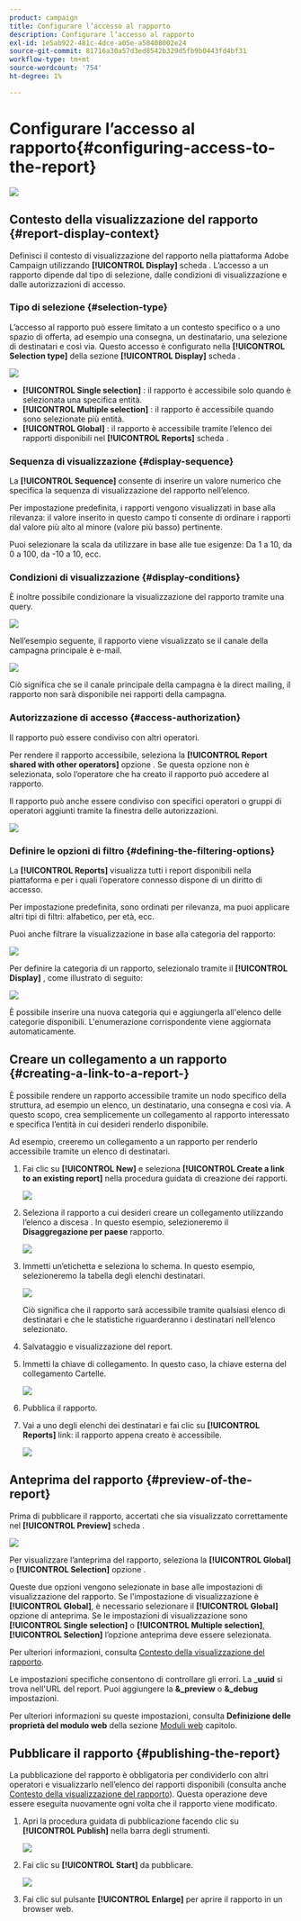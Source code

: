 ```yaml
---
product: campaign
title: Configurare l’accesso al rapporto
description: Configurare l’accesso al rapporto
exl-id: 1e5ab922-481c-4dce-a05e-a58408002e24
source-git-commit: 81716a30a57d3ed8542b329d5fb9b0443fd4bf31
workflow-type: tm+mt
source-wordcount: '754'
ht-degree: 1%

---
```


# Configurare l’accesso al rapporto{#configuring-access-to-the-report}

![](../../assets/common.svg)

## Contesto della visualizzazione del rapporto {#report-display-context}

Definisci il contesto di visualizzazione del rapporto nella piattaforma Adobe Campaign utilizzando **[!UICONTROL Display]** scheda . L’accesso a un rapporto dipende dal tipo di selezione, dalle condizioni di visualizzazione e dalle autorizzazioni di accesso.

### Tipo di selezione {#selection-type}

L’accesso al rapporto può essere limitato a un contesto specifico o a uno spazio di offerta, ad esempio una consegna, un destinatario, una selezione di destinatari e così via. Questo accesso è configurato nella **[!UICONTROL Selection type]** della sezione **[!UICONTROL Display]** scheda .

![](assets/s_ncs_advuser_report_visibility_4.png)

* **[!UICONTROL Single selection]** : il rapporto è accessibile solo quando è selezionata una specifica entità.
* **[!UICONTROL Multiple selection]** : il rapporto è accessibile quando sono selezionate più entità.
* **[!UICONTROL Global]** : il rapporto è accessibile tramite l’elenco dei rapporti disponibili nel **[!UICONTROL Reports]** scheda .

### Sequenza di visualizzazione {#display-sequence}

La **[!UICONTROL Sequence]** consente di inserire un valore numerico che specifica la sequenza di visualizzazione del rapporto nell’elenco.

Per impostazione predefinita, i rapporti vengono visualizzati in base alla rilevanza: il valore inserito in questo campo ti consente di ordinare i rapporti dal valore più alto al minore (valore più basso) pertinente.

Puoi selezionare la scala da utilizzare in base alle tue esigenze: Da 1 a 10, da 0 a 100, da -10 a 10, ecc.

### Condizioni di visualizzazione {#display-conditions}

È inoltre possibile condizionare la visualizzazione del rapporto tramite una query.

![](assets/s_ncs_advuser_report_visibility_5.png)

Nell’esempio seguente, il rapporto viene visualizzato se il canale della campagna principale è e-mail.

![](assets/s_ncs_advuser_report_visibility_6.png)

Ciò significa che se il canale principale della campagna è la direct mailing, il rapporto non sarà disponibile nei rapporti della campagna.

### Autorizzazione di accesso {#access-authorization}

Il rapporto può essere condiviso con altri operatori.

Per rendere il rapporto accessibile, seleziona la **[!UICONTROL Report shared with other operators]** opzione . Se questa opzione non è selezionata, solo l’operatore che ha creato il rapporto può accedere al rapporto.

Il rapporto può anche essere condiviso con specifici operatori o gruppi di operatori aggiunti tramite la finestra delle autorizzazioni.

![](assets/s_ncs_advuser_report_visibility_8.png)

### Definire le opzioni di filtro {#defining-the-filtering-options}

La **[!UICONTROL Reports]** visualizza tutti i report disponibili nella piattaforma e per i quali l’operatore connesso dispone di un diritto di accesso.

Per impostazione predefinita, sono ordinati per rilevanza, ma puoi applicare altri tipi di filtri: alfabetico, per età, ecc.

Puoi anche filtrare la visualizzazione in base alla categoria del rapporto:

![](assets/report_ovv_select_type.png)

Per definire la categoria di un rapporto, selezionalo tramite il **[!UICONTROL Display]** , come illustrato di seguito:

![](assets/report_select_category.png)

È possibile inserire una nuova categoria qui e aggiungerla all&#39;elenco delle categorie disponibili. L&#39;enumerazione corrispondente viene aggiornata automaticamente.

## Creare un collegamento a un rapporto {#creating-a-link-to-a-report-}

È possibile rendere un rapporto accessibile tramite un nodo specifico della struttura, ad esempio un elenco, un destinatario, una consegna e così via. A questo scopo, crea semplicemente un collegamento al rapporto interessato e specifica l’entità in cui desideri renderlo disponibile.

Ad esempio, creeremo un collegamento a un rapporto per renderlo accessibile tramite un elenco di destinatari.

1. Fai clic su **[!UICONTROL New]** e seleziona **[!UICONTROL Create a link to an existing report]** nella procedura guidata di creazione dei rapporti.

   ![](assets/s_ncs_advuser_report_wizard_link_01.png)

1. Seleziona il rapporto a cui desideri creare un collegamento utilizzando l’elenco a discesa . In questo esempio, selezioneremo il **Disaggregazione per paese** rapporto.

   ![](assets/s_ncs_advuser_report_wizard_link_02.png)

1. Immetti un’etichetta e seleziona lo schema. In questo esempio, selezioneremo la tabella degli elenchi destinatari.

   ![](assets/s_ncs_advuser_report_wizard_link_03.png)

   Ciò significa che il rapporto sarà accessibile tramite qualsiasi elenco di destinatari e che le statistiche riguarderanno i destinatari nell’elenco selezionato.

1. Salvataggio e visualizzazione del report.
1. Immetti la chiave di collegamento. In questo caso, la chiave esterna del collegamento Cartelle.

   ![](assets/s_ncs_advuser_report_wizard_link_04.png)

1. Pubblica il rapporto.
1. Vai a uno degli elenchi dei destinatari e fai clic su **[!UICONTROL Reports]** link: il rapporto appena creato è accessibile.

   ![](assets/s_ncs_advuser_report_wizard_link_05.png)

## Anteprima del rapporto {#preview-of-the-report}

Prima di pubblicare il rapporto, accertati che sia visualizzato correttamente nel **[!UICONTROL Preview]** scheda .

![](assets/s_ncs_advuser_report_preview_01.png)

Per visualizzare l’anteprima del rapporto, seleziona la **[!UICONTROL Global]** o **[!UICONTROL Selection]** opzione .

Queste due opzioni vengono selezionate in base alle impostazioni di visualizzazione del rapporto. Se l&#39;impostazione di visualizzazione è **[!UICONTROL Global]**, è necessario selezionare il **[!UICONTROL Global]** opzione di anteprima. Se le impostazioni di visualizzazione sono **[!UICONTROL Single selection]** o **[!UICONTROL Multiple selection]**, **[!UICONTROL Selection]** l’opzione anteprima deve essere selezionata.

Per ulteriori informazioni, consulta [Contesto della visualizzazione del rapporto](#report-display-context).

Le impostazioni specifiche consentono di controllare gli errori. La **_uuid** si trova nell&#39;URL del report. Puoi aggiungere la **&amp;_preview** o **&amp;_debug** impostazioni.

Per ulteriori informazioni su queste impostazioni, consulta **Definizione delle proprietà del modulo web** della sezione [Moduli web](../../web/using/about-web-forms.md) capitolo.

## Pubblicare il rapporto {#publishing-the-report}

La pubblicazione del rapporto è obbligatoria per condividerlo con altri operatori e visualizzarlo nell’elenco dei rapporti disponibili (consulta anche [Contesto della visualizzazione del rapporto](#report-display-context)). Questa operazione deve essere eseguita nuovamente ogni volta che il rapporto viene modificato.

1. Apri la procedura guidata di pubblicazione facendo clic su **[!UICONTROL Publish]** nella barra degli strumenti.

   ![](assets/s_ncs_advuser_report_publish_01.png)

1. Fai clic su **[!UICONTROL Start]** da pubblicare.

   ![](assets/s_ncs_advuser_report_publish_02.png)

1. Fai clic sul pulsante **[!UICONTROL Enlarge]** per aprire il rapporto in un browser web.
